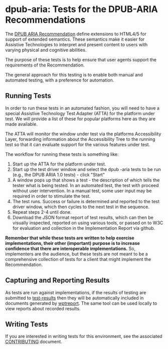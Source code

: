 dpub-aria: Tests for the DPUB-ARIA Recommendations
==================================================

The [DPUB ARIA Recommendation](https://www.w3.org/TR/dpub-aria-1.0)
define extensions to HTML4/5 for support of extended semantics.  These
semantics make it easier for Assistive Technologies to interpret and
present content to users with varying physical and cognitive abilities.

The purpose of these tests is to help ensure that user agents support the
requirements of the Recommendation.

The general approach for this testing is to enable both manual and automated
testing, with a preference for automation.


Running Tests
-------------

In order to run these tests in an automated fashion, you will need to have a
special Assistive Technology Test Adapter (ATTA) for the platform under test.  We will
provide a list of these for popular platforms here as they are made available.

The ATTA will monitor the window under test via the platforms Accessibility
Layer, forwarding information about the Accessibility Tree to the running test
so that it can evaluate support for the various features under test.

The workflow for running these tests is something like:

1. Start up the ATTA for the platform under test.
2. Start up the test driver window and select the dpub -aria tests to be run
   (e.g., the DPUB ARIA 1.0 tests) - click "Start"
3. A window pops up that shows a test - the description of which tells the
   tester what is being tested.  In an automated test, the test with proceed
   without user intervention.  In a manual test, some user input may be required
   in order to stimulate the test.
4. The test runs.  Success or failure is determined and reported to the test
   driver window, which then cycles to the next test in the sequence.
5. Repeat steps 2-4 until done.
6. Download the JSON format report of test results, which can then be visually
   inspected, reported on using various tools, or passed on to W3C for
   evaluation and collection in the Implementation Report via github.

**Remember that while these tests are written to help exercise implementations,
their other (important) purpose is to increase confidence that there are
interoperable implementations.** So, implementers are the audience, but these
tests are not meant to be a comprehensive collection of tests for a client that
might implement the Recommendation.


Capturing and Reporting Results
-------------------------------

As tests are run against implementations, if the results of testing are
submitted to [test-results](https://github.com/w3c/test-results/) then they will
be automatically included in documents generated by
[wptreport](https://www.github.com/w3c/wptreport). The same tool can be used
locally to view reports about recorded results.


Writing Tests
-------------

If you are interested in writing tests for this environment, see the
associated [CONTRIBUTING](CONTRIBUTING.md) document.
